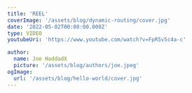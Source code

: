 ```yaml
---
title: 'REEL'
coverImage: '/assets/blog/dynamic-routing/cover.jpg'
date: '2022-05-02T00:00:00.000Z'
type: VIDEO
youtubeUri: 'https://www.youtube.com/watch?v=FpR5v5c4a-c' 

author:
  name: Joe HaddadX
  picture: '/assets/blog/authors/joe.jpeg'
ogImage:
  url: '/assets/blog/hello-world/cover.jpg'
---
```

